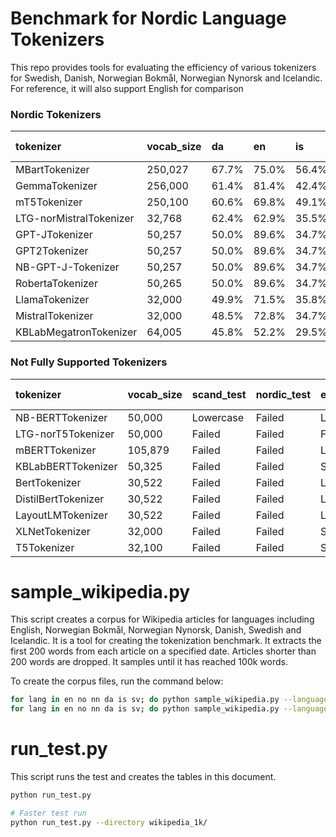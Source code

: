 # Benchmark for Nordic Language Tokenizers
This repo provides tools for evaluating the efficiency of various tokenizers for Swedish, Danish, Norwegian Bokmål, Norwegian Nynorsk and Icelandic. For reference, it will also support English for comparison

### Nordic Tokenizers

| tokenizer               | vocab_size   | da    | en    | is    | nn    | no    | sv    | Average Efficiency   |
|:------------------------|:-------------|:------|:------|:------|:------|:------|:------|:---------------------|
| MBartTokenizer          | 250,027      | 67.7% | 75.0% | 56.4% | 63.4% | 67.9% | 65.8% | 66.0%                |
| GemmaTokenizer          | 256,000      | 61.4% | 81.4% | 42.4% | 61.0% | 61.1% | 60.4% | 61.3%                |
| mT5Tokenizer            | 250,100      | 60.6% | 69.8% | 49.1% | 58.9% | 61.0% | 58.2% | 59.6%                |
| LTG-norMistralTokenizer | 32,768       | 62.4% | 62.9% | 35.5% | 66.7% | 70.4% | 52.2% | 58.4%                |
| GPT-JTokenizer          | 50,257       | 50.0% | 89.6% | 34.7% | 48.4% | 50.0% | 46.0% | 53.1%                |
| GPT2Tokenizer           | 50,257       | 50.0% | 89.6% | 34.7% | 48.4% | 50.0% | 46.0% | 53.1%                |
| NB-GPT-J-Tokenizer      | 50,257       | 50.0% | 89.6% | 34.7% | 48.4% | 50.0% | 46.0% | 53.1%                |
| RobertaTokenizer        | 50,265       | 50.0% | 89.6% | 34.7% | 48.4% | 50.0% | 46.0% | 53.1%                |
| LlamaTokenizer          | 32,000       | 49.9% | 71.5% | 35.8% | 49.8% | 49.3% | 50.0% | 51.0%                |
| MistralTokenizer        | 32,000       | 48.5% | 72.8% | 34.7% | 48.6% | 48.1% | 48.2% | 50.2%                |
| KBLabMegatronTokenizer  | 64,005       | 45.8% | 52.2% | 29.5% | 45.6% | 45.6% | 61.2% | 46.6%                |


### Not Fully Supported Tokenizers

| tokenizer           | vocab_size   | scand_test   | nordic_test   | eng_test   | Average Efficiency   |
|:--------------------|:-------------|:-------------|:--------------|:-----------|:---------------------|
| NB-BERTTokenizer    | 50,000       | Lowercase    | Failed        | Lowercase  | 86.0%                |
| LTG-norT5Tokenizer  | 50,000       | Failed       | Failed        | Failed     | 82.5%                |
| mBERTTokenizer      | 105,879      | Failed       | Failed        | Lowercase  | 72.8%                |
| KBLabBERTTokenizer  | 50,325       | Failed       | Failed        | Success    | 63.2%                |
| BertTokenizer       | 30,522       | Failed       | Failed        | Lowercase  | 52.3%                |
| DistilBertTokenizer | 30,522       | Failed       | Failed        | Lowercase  | 52.3%                |
| LayoutLMTokenizer   | 30,522       | Failed       | Failed        | Lowercase  | 52.3%                |
| XLNetTokenizer      | 32,000       | Failed       | Failed        | Success    | 41.0%                |
| T5Tokenizer         | 32,100       | Failed       | Failed        | Success    | 36.9%                |

# sample_wikipedia.py
This script creates a corpus for Wikipedia articles for languages including English, Norwegian Bokmål, Norwegian Nynorsk, Danish, Swedish and Icelandic. It is a tool for creating the tokenization benchmark. It extracts the first 200 words from each article on a specified date. Articles shorter than 200 words are dropped. It samples until it has reached 100k words.

To create the corpus files, run the command below:
```bash
for lang in en no nn da is sv; do python sample_wikipedia.py --language $lang --output_file wikipedia_100k/wiki_$lang.txt --num_articles 500 --num_words 200;done
for lang in en no nn da is sv; do python sample_wikipedia.py --language $lang --output_file wikipedia_1k/wiki_$lang.txt --num_articles 50 --num_words 20;done
```

# run_test.py
This script runs the test and creates the tables in this document.

```bash
python run_test.py

# Faster test run
python run_test.py --directory wikipedia_1k/
```




